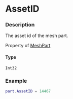 # AssetID

### Description

The asset id of the mesh part.

Property of [MeshPart](/classes/MeshPart/)

#### Type

`Int32`

### Example

```lua
part.AssetID = 14467
```
